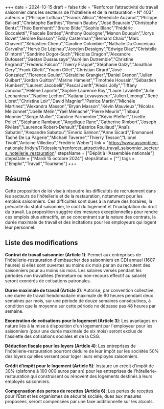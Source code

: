 +++
date = 2024-10-15
draft = false
title = "Renforcer l’attractivité du travail saisonnier dans les secteurs de l’hôtellerie et de la restauration - N° 403"
auteurs = ["Philippe Lottiaux","Franck Allisio","Bénédicte Auzanot","Philippe Ballard","Christophe Barthès","Romain Baubry","José Beaurain","Christophe Bentz","Théo Bernhardt","Bruno Bilde","Sophie Blanc","Frédéric Boccaletti","Pascale Bordes","Anthony Boulogne","Manon Bouquin","Jorys Bovet","Jérôme Buisson","Eddy Casterman","Bernard Chaix","Marc Chavent","Sébastien Chenu","Caroline Colombier","Nathalie Da Conceicao Carvalho","Hervé De Lépinau","Jocelyn Dessigny","Edwige Diaz","Christelle D'intorni","Sandrine Dogor-Such","Nicolas Dragon","Alexandre Dufosset","Gaëtan Dussausaye","Aurélien Dutremble","Christine Engrand","Frédéric Falcon","Thierry Frappé","Stéphanie Galzy","Jonathan Gery","Frank Giletti","Yoann Gillet","Christian Girard","José Gonzalez","Florence Goulet","Géraldine Grangier","Daniel Grenon","Julien Guibert","Jordan Guitton","Marine Hamelet","Timothée Houssin","Sébastien Humbert","Laurent Jacobelli","Pascal Jenft","Alexis Jolly","Tiffany Joncour","Hélène Laporte","Sophie-Laurence Roy","Laure Lavalette","Julie Lechanteux","Nadine Lechon","Katiana Levavasseur","Julien Limongi","René Lioret","Christine Loir","David Magnier","Patrice Martin","Michèle Martinez","Alexandra Masson","Bryan Masson","Kévin Mauvieux","Nicolas Meizonnet","Joëlle Mélin","Yaël Ménaché","Pierre Meurin","Thibaut Monnier","Serge Muller","Caroline Parmentier","Kévin Pfeffer","Lisette Pollet","Stéphane Rambaud","Angélique Ranc","Catherine Rimbert","Joseph Rivière","Laurence Robert-Dehault","Béatrice Roullaud","Anaïs Sabatini","Alexandre Sabatou","Emeric Salmon","Anne Sicard","Emmanuel Taché De La Pagerie","Michaël Taverne","Thierry Tesson","Lionel Tivoli","Antoine Villedieu","Frédéric Weber"]
link = "https://www.assemblee-nationale.fr/dyn/17/dossiers/renforcer_attractivite_travail_saisonnier_secteurs_hotellerie_restauration"
stepsName = ["Dépôt à l'Assemblée nationale"]
stepsDate = ["Mardi 15 octobre 2024"]
stepsStatus = [""]
tags = ["Emploi","Travail","Tourisme"]
+++

## Résumé

Cette proposition de loi vise à résoudre les difficultés de recrutement dans les secteurs de l'hôtellerie et de la restauration, notamment pour les emplois saisonniers. Ces difficultés sont dues à la nature des horaires, la précarité du statut saisonnier, le coût du logement et l'inadaptation du droit du travail. La proposition suggère des mesures exceptionnelles pour rendre ces emplois plus attractifs, en se concentrant sur la nature des contrats, la durée maximale de travail et des incitations pour les employeurs qui logent leur personnel.

## Liste des modifications

**Contrat de travail saisonnier (Article 1)**: Permet aux entreprises de l'hôtellerie-restauration d'embaucher des saisonniers en CDI annuel (1607 heures) si elles sont ouvertes au moins six mois par an ou recrutent des saisonniers pour au moins six mois. Les salaires versés pendant les périodes non travaillées (fermeture ou non-recours effectif au salarié) seront exonérés de cotisations patronales.

**Durée maximale de travail (Article 2)**: Autorise, par convention collective, une durée de travail hebdomadaire maximale de 60 heures pendant deux semaines par mois, sur une période de douze semaines consécutives, à condition que la moyenne sur cette période ne dépasse pas 48 heures par semaine.

**Exonération de cotisations pour le logement (Article 3)**: Les avantages en nature liés à la mise à disposition d'un logement par l'employeur pour les saisonniers (pour une durée maximale de six mois) seront exclus de l'assiette des cotisations sociales et de la CSG.

**Déduction fiscale pour les loyers (Article 4)**: Les entreprises de l'hôtellerie-restauration pourront déduire de leur impôt sur les sociétés 50% des loyers qu'elles versent pour loger leurs employés saisonniers.

**Crédit d'impôt pour le logement (Article 5)**: Instaure un crédit d'impôt de 30% (plafonné à 100 000 euros par an) pour les entreprises de l'hôtellerie-restauration qui construisent ou rénovent des logements destinés à leurs employés saisonniers.

**Compensation des pertes de recettes (Article 6)**: Les pertes de recettes pour l'État et les organismes de sécurité sociale, dues aux mesures proposées, seront compensées par une taxe additionnelle sur les alcools.
